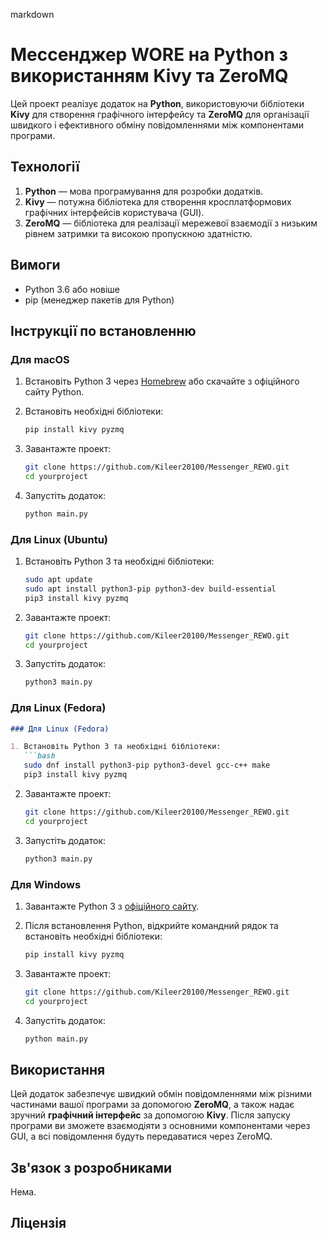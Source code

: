 

markdown
# Мессенджер WORE на Python з використанням Kivy та ZeroMQ

Цей проект реалізує додаток на **Python**, використовуючи бібліотеки **Kivy** для створення графічного інтерфейсу та **ZeroMQ** для організації швидкого і ефективного обміну повідомленнями між компонентами програми.

## Технології

1. **Python** — мова програмування для розробки додатків.
2. **Kivy** — потужна бібліотека для створення кросплатформових графічних інтерфейсів користувача (GUI).
3. **ZeroMQ** — бібліотека для реалізації мережевої взаємодії з низьким рівнем затримки та високою пропускною здатністю.

## Вимоги

- Python 3.6 або новіше
- pip (менеджер пакетів для Python)

## Інструкції по встановленню

### Для macOS

1. Встановіть Python 3 через [Homebrew](https://brew.sh/) або скачайте з офіційного сайту Python.
2. Встановіть необхідні бібліотеки:
   
   ```bash
   pip install kivy pyzmq
   ```
4. Завантажте проект:
   ```bash
   git clone https://github.com/Kileer20100/Messenger_REWO.git
   cd yourproject
   ```
5. Запустіть додаток:
   ```bash
   python main.py
   ```

### Для Linux (Ubuntu)

1. Встановіть Python 3 та необхідні бібліотеки:
   ```bash
   sudo apt update
   sudo apt install python3-pip python3-dev build-essential
   pip3 install kivy pyzmq
   ```
2. Завантажте проект:
   ```bash
   git clone https://github.com/Kileer20100/Messenger_REWO.git
   cd yourproject
   ```
3. Запустіть додаток:
   ```bash
   python3 main.py
   ```

### Для Linux (Fedora)

```markdown
### Для Linux (Fedora)

1. Встановіть Python 3 та необхідні бібліотеки:
   ```bash
   sudo dnf install python3-pip python3-devel gcc-c++ make
   pip3 install kivy pyzmq
   ```
2. Завантажте проект:
   ```bash
   git clone https://github.com/Kileer20100/Messenger_REWO.git
   cd yourproject
   ```
3. Запустіть додаток:
   ```bash
   python3 main.py
   ```


### Для Windows

1. Завантажте Python 3 з [офіційного сайту](https://www.python.org/downloads/).
2. Після встановлення Python, відкрийте командний рядок та встановіть необхідні бібліотеки:

   ```bash
   pip install kivy pyzmq
   ```
3. Завантажте проект:
   ```bash
   git clone https://github.com/Kileer20100/Messenger_REWO.git
   cd yourproject
   ```
4. Запустіть додаток:
   ```bash
   python main.py
   ```

## Використання

Цей додаток забезпечує швидкий обмін повідомленнями між різними частинами вашої програми за допомогою **ZeroMQ**, а також надає зручний **графічний інтерфейс** за допомогою **Kivy**. Після запуску програми ви зможете взаємодіяти з основними компонентами через GUI, а всі повідомлення будуть передаватися через ZeroMQ.

## Зв'язок з розробниками

Нема.

## Ліцензія


